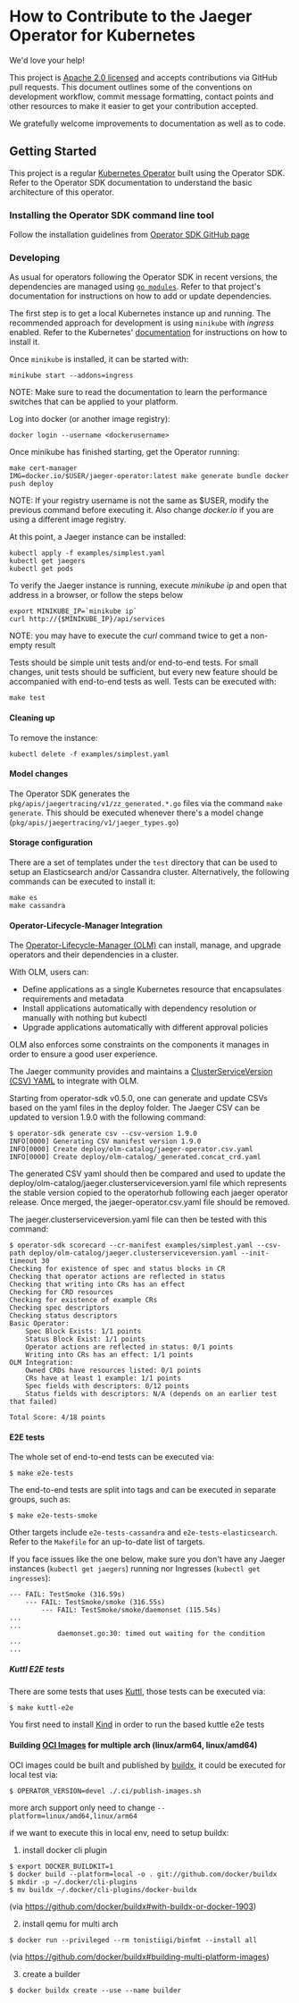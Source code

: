 # How to Contribute to the Jaeger Operator for Kubernetes

We'd love your help!

This project is [Apache 2.0 licensed](LICENSE) and accepts contributions via GitHub pull requests. This document outlines some of the conventions on development workflow, commit message formatting, contact points and other resources to make it easier to get your contribution accepted.

We gratefully welcome improvements to documentation as well as to code.

## Getting Started

This project is a regular [Kubernetes Operator](https://coreos.com/operators/)  built using the Operator SDK. Refer to the Operator SDK documentation to understand the basic architecture of this operator.

### Installing the Operator SDK command line tool

Follow the installation guidelines from [Operator SDK GitHub page](https://github.com/operator-framework/operator-sdk)

### Developing

As usual for operators following the Operator SDK in recent versions, the dependencies are managed using [`go modules`](https://golang.org/doc/go1.11#modules). Refer to that project's documentation for instructions on how to add or update dependencies.

The first step is to get a local Kubernetes instance up and running. The recommended approach for development is using `minikube` with *ingress* enabled. Refer to the Kubernetes'  [documentation](https://kubernetes.io/docs/tasks/tools/install-minikube/) for instructions on how to install it.

Once `minikube` is installed, it can be started with:

```
minikube start --addons=ingress
```

NOTE: Make sure to read the documentation to learn the performance switches that can be applied to your platform.

Log into docker (or another image registry):
```
docker login --username <dockerusername>
```

Once minikube has finished starting, get the Operator running:

```
make cert-manager
IMG=docker.io/$USER/jaeger-operator:latest make generate bundle docker push deploy
```

NOTE: If your registry username is not the same as $USER, modify the previous command before executing it.  Also change *docker.io* if you are using a different image registry.

At this point, a Jaeger instance can be installed:

```
kubectl apply -f examples/simplest.yaml
kubectl get jaegers
kubectl get pods 
```

To verify the Jaeger instance is running, execute *minikube ip* and open that address in a browser, or follow the steps below
```
export MINIKUBE_IP=`minikube ip`
curl http://{$MINIKUBE_IP}/api/services
```
NOTE: you may have to execute the *curl* command twice to get a non-empty result

Tests should be simple unit tests and/or end-to-end tests. For small changes, unit tests should be sufficient, but every new feature should be accompanied with end-to-end tests as well. Tests can be executed with:

```
make test
```

#### Cleaning up
To remove the instance:

```
kubectl delete -f examples/simplest.yaml
```



#### Model changes

The Operator SDK generates the `pkg/apis/jaegertracing/v1/zz_generated.*.go` files via the command `make generate`. This should be executed whenever there's a model change (`pkg/apis/jaegertracing/v1/jaeger_types.go`)

#### Storage configuration

There are a set of templates under the `test` directory that can be used to setup an Elasticsearch and/or Cassandra cluster. Alternatively, the following commands can be executed to install it:

```
make es
make cassandra
```

#### Operator-Lifecycle-Manager Integration

The [Operator-Lifecycle-Manager (OLM)](https://github.com/operator-framework/operator-lifecycle-manager/) can install, manage, and upgrade operators and their dependencies in a cluster.

With OLM, users can:

* Define applications as a single Kubernetes resource that encapsulates requirements and metadata
* Install applications automatically with dependency resolution or manually with nothing but kubectl
* Upgrade applications automatically with different approval policies

OLM also enforces some constraints on the components it manages in order to ensure a good user experience.

The Jaeger community provides and maintains a [ClusterServiceVersion (CSV) YAML](https://github.com/operator-framework/operator-lifecycle-manager/blob/master/doc/design/building-your-csv.md) to integrate with OLM.

Starting from operator-sdk v0.5.0, one can generate and update CSVs based on the yaml files in the deploy folder.
The Jaeger CSV can be updated to version 1.9.0 with the following command:

```
$ operator-sdk generate csv --csv-version 1.9.0
INFO[0000] Generating CSV manifest version 1.9.0
INFO[0000] Create deploy/olm-catalog/jaeger-operator.csv.yaml 
INFO[0000] Create deploy/olm-catalog/_generated.concat_crd.yaml 
```

The generated CSV yaml should then be compared and used to update the deploy/olm-catalog/jaeger.clusterserviceversion.yaml file which represents the stable version copied to the operatorhub following each jaeger operator release. Once merged, the jaeger-operator.csv.yaml file should be removed.

The jaeger.clusterserviceversion.yaml file can then be tested with this command:

```
$ operator-sdk scorecard --cr-manifest examples/simplest.yaml --csv-path deploy/olm-catalog/jaeger.clusterserviceversion.yaml --init-timeout 30
Checking for existence of spec and status blocks in CR
Checking that operator actions are reflected in status
Checking that writing into CRs has an effect
Checking for CRD resources
Checking for existence of example CRs
Checking spec descriptors
Checking status descriptors
Basic Operator:
	Spec Block Exists: 1/1 points
	Status Block Exist: 1/1 points
	Operator actions are reflected in status: 0/1 points
	Writing into CRs has an effect: 1/1 points
OLM Integration:
	Owned CRDs have resources listed: 0/1 points
	CRs have at least 1 example: 1/1 points
	Spec fields with descriptors: 0/12 points
	Status fields with descriptors: N/A (depends on an earlier test that failed)

Total Score: 4/18 points
```

#### E2E tests

The whole set of end-to-end tests can be executed via:

```
$ make e2e-tests
```

The end-to-end tests are split into tags and can be executed in separate groups, such as:

```
$ make e2e-tests-smoke
```

Other targets include `e2e-tests-cassandra` and `e2e-tests-elasticsearch`. Refer to the `Makefile` for an up-to-date list of targets.

If you face issues like the one below, make sure you don't have any Jaeger instances (`kubectl get jaegers`) running nor Ingresses (`kubectl get ingresses`):

```
--- FAIL: TestSmoke (316.59s)
    --- FAIL: TestSmoke/smoke (316.55s)
        --- FAIL: TestSmoke/smoke/daemonset (115.54s)
...
...
            daemonset.go:30: timed out waiting for the condition
...
...
```

##### Kuttl E2E tests

There are some tests that uses [Kuttl](https://kuttl.dev/), those tests can be executed via:

```
$ make kuttl-e2e
```

You first need to install [Kind](https://kind.sigs.k8s.io/docs/user/quick-start/#installation) in order to run the based kuttle e2e tests

#### Building [OCI Images](https://github.com/opencontainers/image-spec/blob/master/spec.md) for multiple arch (linux/arm64, linux/amd64)

OCI images could be built and published by [buildx](https://github.com/docker/buildx), it could be executed for local test via:

```
$ OPERATOR_VERSION=devel ./.ci/publish-images.sh
```

more arch support only need to change `--platform=linux/amd64,linux/arm64`

if we want to execute this in local env, need to setup buildx:

1. install docker cli plugin

```
$ export DOCKER_BUILDKIT=1
$ docker build --platform=local -o . git://github.com/docker/buildx
$ mkdir -p ~/.docker/cli-plugins
$ mv buildx ~/.docker/cli-plugins/docker-buildx
```
(via https://github.com/docker/buildx#with-buildx-or-docker-1903)

2. install qemu for multi arch

```
$ docker run --privileged --rm tonistiigi/binfmt --install all
```
(via https://github.com/docker/buildx#building-multi-platform-images)

3. create a builder

```
$ docker buildx create --use --name builder
```
